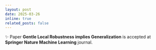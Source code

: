 ```yaml
---
layout: post
date: 2025-03-26
inline: true
related_posts: false
---
```


:sparkles: Paper **Gentle Local Robustness implies Generalization** is accepted at **Springer Nature Machine Learning** journal.
